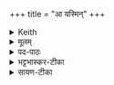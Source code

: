 +++
title = "आ यस्मिन्"
+++

<details><summary>Keith</summary>

In whom the seven Vasavas rest  
As it were firm rooted,  
The Rsi of farthest hearing,  
The glowing pot is the guest of Indra.
</details>

<details><summary>मूलम्</summary>

आ यस्मि॑न्थ्स॒प्त वा॑स॒वास्तिष्ठ॑न्ति स्वा॒रुहो॑ यथा ।  
ऋषि॑र्ह दीर्घ॒श्रुत्त॑म॒ इन्द्र॑स्य घ॒र्मो अति॑थिः  ॥
</details>

<details><summary>पद-पाठः</summary>

एति॑ । यस्मि॑न् । स॒प्त । वा॒स॒वाः । तिष्ठ॑न्ति । स्वा॒रुह॒ इति॑ स्व-रुहः॑ । य॒था॒ ॥  
ऋषिः॑ । ह॒ । दी॒र्घ॒श्रुत्त॑म॒ इति॑ दीर्घ॒श्रुत्-त॒मः॒ । इन्द्र॑स्य । घ॒र्मः । अति॑थिः ॥ 
</details>

<details><summary>भट्टभास्कर-टीका</summary>

**सप्त**, सृप्तारः, सप्त सङ्ख्या वा ।  
**वासवाः** जगतां वास-हेतवः ।  
वसव एव वासवाः ।  
प्रकाशोदक-धारणाहरण-वितरण-कारिणो रश्मयो ऽश्वा वा ।  
वसूनां रश्मीनां समूह एव वा वासवः सप्त-शतानि प्रधानानि ते **यस्मिन्** तिष्ठन्ति ।  

**स्वारुहस्** स्वयमेव रोहन्ति विचरन्तीति **स्वारुहः** ।  
सांहितिको दीर्घश्छान्दसः । 

आदित्यपरतन्त्रा अपि स्वैरप्तवृत्तय इव वसन्तः भगवन्तम् अप्य् आस्थाय यस्मिन् वर्तन्ते । 'यथेति पादान्ते' इति सर्वानुदात्तो यथाशब्दः ।  

पुनरप्य् आदित्यो विशेष्यते -  
**ऋषिर्** द्रष्टा सर्वस्य त्रैकालिकस्य लोकसाक्षी ।  
**दीर्घश्रुत्तमः** प्रथितकीर्तितमः ।  
ईदृशो महाभागो **घर्मः** आदित्योपीन्द्रस्य +**अतिथिः** अर्थित्वेन पार्श्वम् आगच्छति,  
इन्द्रनिसृष्टेनोदकेन वार्थी भवति, दीप्यते वा पूज्यत्वेन ।  

**ह**-शब्दः खल्वर्थे । तस्माद् एवं महानुभावः इन्द्रो ऽस्मभ्यं ब्रह्मवर्चसं ददात्विति ॥
</details>


<details><summary>सायण-टीका</summary>

आ यस्मिन्निति। वासयन्ति रथस्योपर्यादित्यमिति वासवा आदित्यस्याश्वाः। ते च सप्तसंख्याकाः। सप्त युञ्जन्ति रथमेकचक्रमिति मन्त्रवर्णात्। न चैवं सत्येको अश्वो वहति सप्तनामेत्यनेन विरोधः। वचनद्वयबलेन विकल्पस्याङ्गीकृतत्वात् ते च सप्ताश्वाः स्वारुहो यथाऽऽदित्यापरतन्त्रा अपि स्वयमेवा-ऽऽरोहन्त इव वर्तन्ते, सुशिक्षितत्वेन प्रेरणं विनैव प्रवृत्तत्वात्। तादृशाः सप्ताश्वा यस्मिन्नादित्य आभिवर्तन्ते आतिष्ठन्ति स आदित्य ऋषिर्हातीन्द्रियज्ञान्येव सर्वदा वेदत्रयोपेतत्वात्। अत एवाऽऽम्नायते — “वेदैरशून्यस्त्रिभिरेति सूर्यः” इति। दीर्घश्रुत्तमस्त्रैलोक्यप्रकाशनेन प्रथितकीर्तितमः। ईदृशो घर्मो दीप्यमान आदित्य इन्द्रस्य गृहेऽतिथिः स्वाभीष्टं याचितुं यदा कदाचिदागच्छति तस्येन्द्रस्य महिमा किमिव वक्तव्य इत्यभिप्रायः।  
</details>
